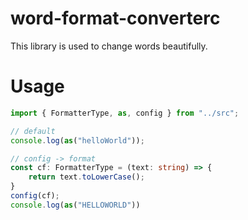 # word-format-converterc
This library is used to change words beautifully.

# Usage
```ts
import { FormatterType, as, config } from "../src";

// default
console.log(as("helloWorld"));

// config -> format
const cf: FormatterType = (text: string) => {
    return text.toLowerCase();
}
config(cf);
console.log(as("HELLOWORLD"))
```
